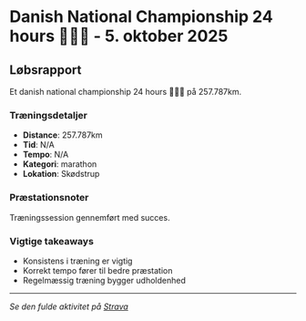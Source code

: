 # Danish National Championship 24 hours 🏃🏼‍♂️ - 5. oktober 2025

## Løbsrapport

Et danish national championship 24 hours 🏃🏼‍♂️ på 257.787km.

### Træningsdetaljer

- **Distance**: 257.787km
- **Tid**: N/A
- **Tempo**: N/A
- **Kategori**: marathon
- **Lokation**: Skødstrup

### Præstationsnoter

Træningssession gennemført med succes.

### Vigtige takeaways

- Konsistens i træning er vigtig
- Korrekt tempo fører til bedre præstation
- Regelmæssig træning bygger udholdenhed

---

_Se den fulde aktivitet på [Strava](https://www.strava.com/activities/14660663711)_
